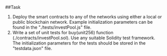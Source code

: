 ##Task

1. Deploy the smart contracts to any of the networks using either a local or public blockchain network. Example initialization parameters can be found in the "./tests/investPool.js" file.
2. Write a set of unit tests for buy(unit256) function (./contracts/investPool.sol). Use any suitable Solidity test framework. The initialization parameters for the tests should be stored in the "testdata.json" file.